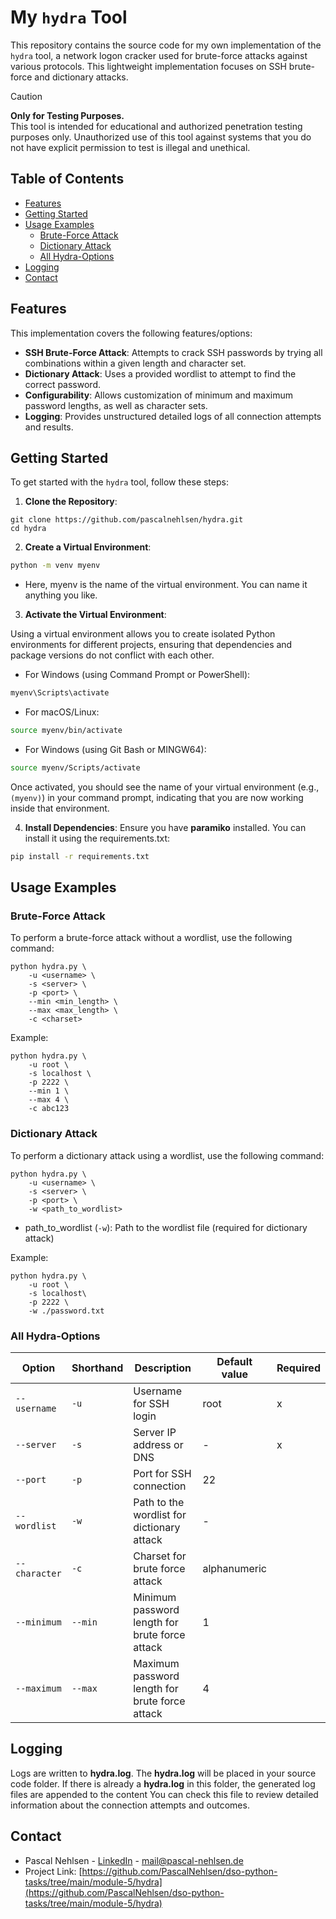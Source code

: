 # My `hydra` Tool

This repository contains the source code for my own implementation of the `hydra` tool, a network logon cracker used for brute-force attacks against various protocols. This lightweight implementation focuses on SSH brute-force and dictionary attacks.

> [!CAUTION]  
> **Only for Testing Purposes.**  
> This tool is intended for educational and authorized penetration testing purposes only. Unauthorized use of this tool against systems that you do not have explicit permission to test is illegal and unethical.

## Table of Contents

- [Features](#features)
- [Getting Started](#getting-started)
- [Usage Examples](#usage-examples)
  - [Brute-Force Attack](#brute-force-attack)
  - [Dictionary Attack](#dictionary-attack)
  - [All Hydra-Options](#all-hydra-Options)
- [Logging](#logging)
- [Contact](#contact)

## Features

This implementation covers the following features/options:

- **SSH Brute-Force Attack**: Attempts to crack SSH passwords by trying all combinations within a given length and character set.
- **Dictionary Attack**: Uses a provided wordlist to attempt to find the correct password.
- **Configurability**: Allows customization of minimum and maximum password lengths, as well as character sets.
- **Logging**: Provides unstructured detailed logs of all connection attempts and results.

## Getting Started

To get started with the `hydra` tool, follow these steps:

1. **Clone the Repository**:

```shell
git clone https://github.com/pascalnehlsen/hydra.git
cd hydra
```

2. **Create a Virtual Environment**:

```bash
python -m venv myenv
```

- Here, myenv is the name of the virtual environment. You can name it anything you like.

3. **Activate the Virtual Environment**:

Using a virtual environment allows you to create isolated Python environments for different projects, ensuring that dependencies and package versions do not conflict with each other.

- For Windows (using Command Prompt or PowerShell):

```bash
myenv\Scripts\activate
```

- For macOS/Linux:

```bash
source myenv/bin/activate
```

- For Windows (using Git Bash or MINGW64):

```bash
source myenv/Scripts/activate
```

Once activated, you should see the name of your virtual environment (e.g., `(myenv)`) in your command prompt, indicating that you are now working inside that environment.

4. **Install Dependencies**:
   Ensure you have **paramiko** installed. You can install it using the requirements.txt:

```bash
pip install -r requirements.txt
```

## Usage Examples

### Brute-Force Attack

To perform a brute-force attack without a wordlist, use the following command:

```shell
python hydra.py \
    -u <username> \
    -s <server> \
    -p <port> \
    --min <min_length> \
    --max <max_length> \
    -c <charset>
```

Example:

```shell
python hydra.py \
    -u root \
    -s localhost \
    -p 2222 \
    --min 1 \
    --max 4 \
    -c abc123
```

### Dictionary Attack

To perform a dictionary attack using a wordlist, use the following command:

```shell
python hydra.py \
    -u <username> \
    -s <server> \
    -p <port> \
    -w <path_to_wordlist>
```

- path_to_wordlist (`-w`): Path to the wordlist file (required for dictionary attack)

Example:

```shell
python hydra.py \
    -u root \
    -s localhost\
    -p 2222 \
    -w ./password.txt
```

### All Hydra-Options

| Option        | Shorthand | Description                                    | Default value | Required |
| ------------- | --------- | ---------------------------------------------- | ------------- | -------- |
| `--username`  | `-u`      | Username for SSH login                         | root          | x        |
| `--server`    | `-s`      | Server IP address or DNS                       | -             | x        |
| `--port`      | `-p`      | Port for SSH connection                        | 22            |          |
| `--wordlist`  | `-w`      | Path to the wordlist for dictionary attack     | -             |          |
| `--character` | `-c`      | Charset for brute force attack                 | alphanumeric  |          |
| `--minimum`   | `--min`   | Minimum password length for brute force attack | 1             |          |
| `--maximum`   | `--max`   | Maximum password length for brute force attack | 4             |          |

## Logging

Logs are written to **hydra.log**. The **hydra.log** will be placed in your source code folder. If there is already a **hydra.log** in this folder, the generated log files are appended to the content You can check this file to review detailed information about the connection attempts and outcomes.

## Contact

- Pascal Nehlsen - [LinkedIn](https://www.linkedin.com/in/pascal-nehlsen) - [mail@pascal-nehlsen.de](mailto:mail@pascal-nehlsen.de)
- Project Link: [https://github.com/PascalNehlsen/dso-python-tasks/tree/main/module-5/hydra](https://github.com/PascalNehlsen/dso-python-tasks/tree/main/module-5/hydra)
